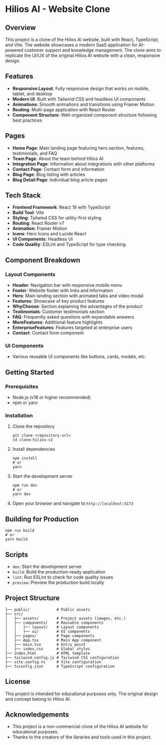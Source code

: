 # Hilios AI - Website Clone

## Overview

This project is a clone of the Hilios AI website, built with React, TypeScript, and Vite. The website showcases a modern SaaS application for AI-powered customer support and knowledge management. The clone aims to replicate the UI/UX of the original Hilios AI website with a clean, responsive design.

## Features

- **Responsive Layout**: Fully responsive design that works on mobile, tablet, and desktop
- **Modern UI**: Built with Tailwind CSS and headless UI components
- **Animations**: Smooth animations and transitions using Framer Motion
- **Routing**: Multi-page application with React Router
- **Component Structure**: Well-organized component structure following best practices

## Pages

- **Home Page**: Main landing page featuring hero section, features, testimonials, and FAQ
- **Team Page**: About the team behind Hilios AI
- **Integration Page**: Information about integrations with other platforms
- **Contact Page**: Contact form and information
- **Blog Page**: Blog listing with articles
- **Blog Detail Page**: Individual blog article pages

## Tech Stack

- **Frontend Framework**: React 19 with TypeScript
- **Build Tool**: Vite
- **Styling**: Tailwind CSS for utility-first styling
- **Routing**: React Router v7
- **Animation**: Framer Motion
- **Icons**: Hero Icons and Lucide React
- **UI Components**: Headless UI
- **Code Quality**: ESLint and TypeScript for type checking

## Component Breakdown

### Layout Components

- **Header**: Navigation bar with responsive mobile menu
- **Footer**: Website footer with links and information
- **Hero**: Main landing section with animated tabs and video modal
- **Features**: Showcase of key product features
- **WhyChoose**: Section explaining the advantages of the product
- **Testimonials**: Customer testimonials section
- **FAQ**: Frequently asked questions with expandable answers
- **MoreFeatures**: Additional feature highlights
- **EnterpriseFeatures**: Features targeted at enterprise users
- **Contact**: Contact form component

### UI Components

- Various reusable UI components like buttons, cards, modals, etc.

## Getting Started

### Prerequisites

- Node.js (v18 or higher recommended)
- npm or yarn

### Installation

1. Clone the repository
   ```
   git clone <repository-url>
   cd clone-hilios-v2
   ```

2. Install dependencies
   ```
   npm install
   # or
   yarn
   ```

3. Start the development server
   ```
   npm run dev
   # or
   yarn dev
   ```

4. Open your browser and navigate to `http://localhost:5173`

## Building for Production

```
npm run build
# or
yarn build
```

## Scripts

- `dev`: Start the development server
- `build`: Build the production-ready application
- `lint`: Run ESLint to check for code quality issues
- `preview`: Preview the production build locally

## Project Structure

```
├── public/            # Public assets
├── src/
│   ├── assets/        # Project assets (images, etc.)
│   ├── components/    # Reusable components
│   │   ├── layout/    # Layout components
│   │   ├── ui/        # UI components
│   ├── pages/         # Page components
│   ├── App.tsx        # Main App component
│   ├── main.tsx       # Entry point
│   ├── index.css      # Global styles
├── index.html         # HTML template
├── tailwind.config.js # Tailwind CSS configuration
├── vite.config.ts     # Vite configuration
├── tsconfig.json      # TypeScript configuration
```

## License

This project is intended for educational purposes only. The original design and concept belong to Hilios AI.

## Acknowledgements

- This project is a non-commercial clone of the Hilios AI website for educational purposes.
- Thanks to the creators of the libraries and tools used in this project.

